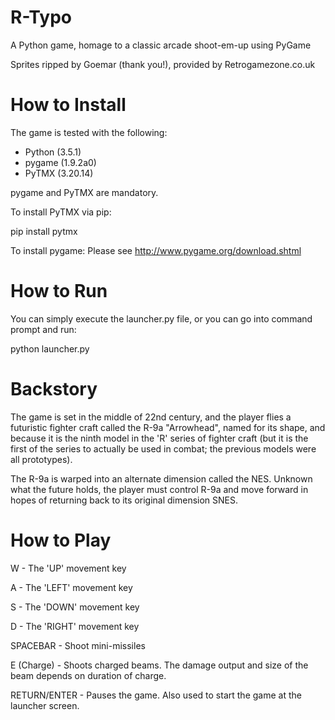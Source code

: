 # R-Typo
A Python game, homage to a classic arcade shoot-em-up using PyGame

Sprites ripped by Goemar (thank you!), provided by Retrogamezone.co.uk

# How to Install

The game is tested with the following:
- Python (3.5.1)
- pygame (1.9.2a0)
- PyTMX (3.20.14)

pygame and PyTMX are mandatory. 

To install PyTMX via pip: 

pip install pytmx

To install pygame: Please see http://www.pygame.org/download.shtml

# How to Run

You can simply execute the launcher.py file, or you can go into command prompt and run: 

python launcher.py

# Backstory

The game is set in the middle of 22nd century, and the player flies a futuristic fighter craft called the R-9a "Arrowhead", named for its shape, and because it is the ninth model in the 'R' series of fighter craft (but it is the first of the series to actually be used in combat; the previous models were all prototypes). 

The R-9a is warped into an alternate dimension called the NES. Unknown what the future holds, the player must control R-9a and move forward in hopes of returning back to its original dimension SNES.

# How to Play
W - The 'UP' movement key

A - The 'LEFT' movement key

S - The 'DOWN' movement key

D - The 'RIGHT' movement key


SPACEBAR - Shoot mini-missiles

E (Charge) - Shoots charged beams. The damage output and size of the beam depends on duration of charge.

RETURN/ENTER - Pauses the game. Also used to start the game at the launcher screen.
